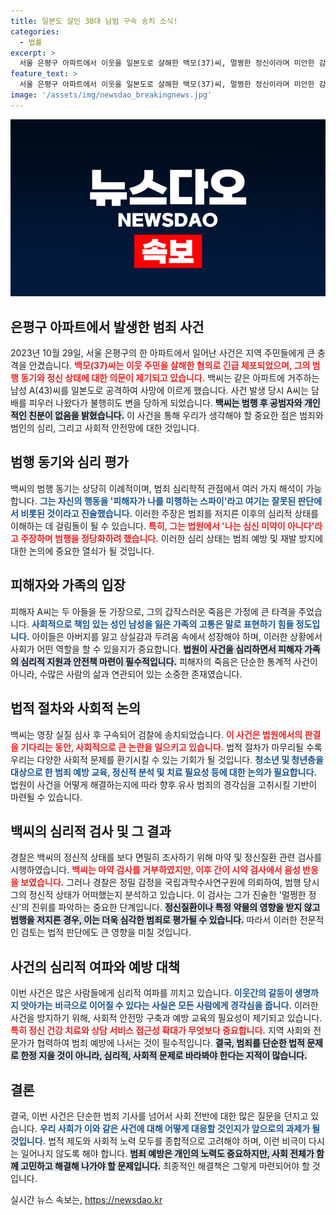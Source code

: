 ```yaml
---
title: 일본도 살인 30대 남범 구속 송치 소식!
categories:
  - 법률
excerpt: >
  서울 은평구 아파트에서 이웃을 일본도로 살해한 백모(37)씨, 멀쩡한 정신이라며 미안한 감정 없다고 주장! 범행의 진실은 무엇일까? 경찰의 두 번째 수사가 시작된다.
feature_text: >
  서울 은평구 아파트에서 이웃을 일본도로 살해한 백모(37)씨, 멀쩡한 정신이라며 미안한 감정 없다고 주장! 범행의 진실은 무엇일까? 경찰의 두 번째 수사가 시작된다.
image: '/assets/img/newsdao_breakingnews.jpg'
---
```


<p><img src="/assets/img/newsdao_breakingnews.jpg" alt="ranknews 속보" /></p>

<h2 data-ke-size="size26">은평구 아파트에서 발생한 범죄 사건</h2>

<p data-ke-size="size16">2023년 10월 29일, 서울 은평구의 한 아파트에서 일어난 사건은 지역 주민들에게 큰 충격을 안겼습니다. <b><span style="color: #ee2323;">백모(37)씨는 이웃 주민을 살해한 혐의로 긴급 체포되었으며, 그의 범행 동기와 정신 상태에 대한 의문이 제기되고 있습니다.</span></b> 백씨는 같은 아파트에 거주하는 남성 A(43)씨를 일본도로 공격하여 사망에 이르게 했습니다. 사건 발생 당시 A씨는 담배를 피우러 나왔다가 불행히도 변을 당하게 되었습니다. <b><span style="background-color: #21538527;">백씨는 범행 후 공범자와 개인적인 친분이 없음을 밝혔습니다.</span></b> 이 사건을 통해 우리가 생각해야 할 중요한 점은 범죄와 범인의 심리, 그리고 사회적 안전망에 대한 것입니다.</p>

<p data-ke-size="size16"></p>

<h2 data-ke-size="size26">범행 동기와 심리 평가</h2>

<p data-ke-size="size16">백씨의 범행 동기는 상당히 이례적이며, 범죄 심리학적 관점에서 여러 가지 해석이 가능합니다. <b><span style="color: #1a5490;">그는 자신의 행동을 '피해자가 나를 미행하는 스파이'라고 여기는 잘못된 판단에서 비롯된 것이라고 진술했습니다.</span></b> 이러한 주장은 범죄를 저지른 이후의 심리적 상태를 이해하는 데 걸림돌이 될 수 있습니다. <b><span style="color: #ee2323;">특히, 그는 법원에서 '나는 심신 미약이 아니다'라고 주장하며 범행을 정당화하려 했습니다.</span></b> 이러한 심리 상태는 범죄 예방 및 재발 방지에 대한 논의에 중요한 열쇠가 될 것입니다.</p>

<p data-ke-size="size16"></p>

<h2 data-ke-size="size26">피해자와 가족의 입장</h2>

<p data-ke-size="size16">피해자 A씨는 두 아들을 둔 가장으로, 그의 갑작스러운 죽음은 가정에 큰 타격을 주었습니다. <b><span style="color: #1a5490;">사회적으로 책임 있는 성인 남성을 잃은 가족의 고통은 말로 표현하기 힘들 정도입니다.</span></b> 아이들은 아버지를 잃고 상실감과 두려움 속에서 성장해야 하며, 이러한 상황에서 사회가 어떤 역할을 할 수 있을지가 중요합니다. <b><span style="background-color: #21538527;">법원이 사건을 심리하면서 피해자 가족의 심리적 지원과 안전책 마련이 필수적입니다.</span></b> 피해자의 죽음은 단순한 통계적 사건이 아니라, 수많은 사람의 삶과 연관되어 있는 소중한 존재였습니다.</p>

<p data-ke-size="size16"></p>

<h2 data-ke-size="size26">법적 절차와 사회적 논의</h2>

<p data-ke-size="size16">백씨는 영장 실질 심사 후 구속되어 검찰에 송치되었습니다. <b><span style="color: #ee2323;">이 사건은 법원에서의 판결을 기다리는 동안, 사회적으로 큰 논란을 일으키고 있습니다.</span></b> 법적 절차가 마무리될 수록 우리는 다양한 사회적 문제를 환기시킬 수 있는 기회가 될 것입니다. <b><span style="color: #1a5490;">청소년 및 청년층을 대상으로 한 범죄 예방 교육, 정신적 분석 및 치료 필요성 등에 대한 논의가 필요합니다. </span></b> 법원이 사건을 어떻게 해결하는지에 따라 향후 유사 범죄의 경각심을 고취시킬 기반이 마련될 수 있습니다.</p>

<p data-ke-size="size16"></p>

<h2 data-ke-size="size26">백씨의 심리적 검사 및 그 결과</h2>

<p data-ke-size="size16">경찰은 백씨의 정신적 상태를 보다 면밀히 조사하기 위해 마약 및 정신질환 관련 검사를 시행하였습니다. <b><span style="color: #ee2323;">백씨는 마약 검사를 거부하였지만, 이후 간이 시약 검사에서 음성 반응을 보였습니다.</span></b> 그러나 경찰은 정밀 감정을 국립과학수사연구원에 의뢰하여, 범행 당시 그의 정신적 상태가 어떠했는지 분석하고 있습니다. 이 검사는 그가 진술한 '멀쩡한 정신'의 진위를 파악하는 중요한 단계입니다. <b><span style="background-color: #21538527;">정신질환이나 특정 약물의 영향을 받지 않고 범행을 저지른 경우, 이는 더욱 심각한 범죄로 평가될 수 있습니다.</span></b> 따라서 이러한 전문적인 검토는 법적 판단에도 큰 영향을 미칠 것입니다.</p>

<p data-ke-size="size16"></p>

<h2 data-ke-size="size26">사건의 심리적 여파와 예방 대책</h2>

<p data-ke-size="size16">이번 사건은 많은 사람들에게 심리적 여파를 끼치고 있습니다. <b><span style="color: #1a5490;">이웃간의 갈등이 생명까지 앗아가는 비극으로 이어질 수 있다는 사실은 모든 사람에게 경각심을 줍니다.</span></b> 이러한 사건을 방지하기 위해, 사회적 안전망 구축과 예방 교육의 필요성이 제기되고 있습니다. <b><span style="color: #ee2323;">특히 정신 건강 치료와 상담 서비스 접근성 확대가 무엇보다 중요합니다.</span></b> 지역 사회와 전문가가 협력하여 범죄 예방에 나서는 것이 필수적입니다. <b><span style="background-color: #21538527;">결국, 범죄를 단순한 법적 문제로 한정 지을 것이 아니라, 심리적, 사회적 문제로 바라봐야 한다는 지적이 많습니다.</span></b></p>

<p data-ke-size="size16"></p>

<h2 data-ke-size="size26">결론</h2>

<p data-ke-size="size16">결국, 이번 사건은 단순한 범죄 기사를 넘어서 사회 전반에 대한 많은 질문을 던지고 있습니다. <b><span style="color: #1a5490;">우리 사회가 이와 같은 사건에 대해 어떻게 대응할 것인지가 앞으로의 과제가 될 것입니다.</span></b> 법적 제도와 사회적 노력 모두를 종합적으로 고려해야 하며, 이런 비극이 다시는 일어나지 않도록 해야 합니다. <b><span style="background-color: #21538527;">범죄 예방은 개인의 노력도 중요하지만, 사회 전체가 함께 고민하고 해결해 나가야 할 문제입니다.</span></b> 최종적인 해결책은 그렇게 마련되어야 할 것입니다.</p>
실시간 뉴스 속보는, <a href="https://newsdao.kr" rel="dofollow">https://newsdao.kr</a>


